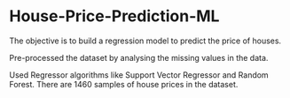 # House-Price-Prediction-ML

The objective is to build a regression model to predict the price of houses.

Pre-processed the dataset by analysing the missing values in the data.

Used Regressor algorithms like Support Vector Regressor and Random Forest.
There are 1460 samples of house prices in the dataset. 
 
